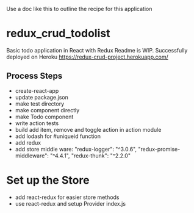 Use a doc like this to outline the recipe for this application
# redux_crud_todolist
Basic todo application in React with Redux
Readme is WIP.  Successfully deployed on Heroku
https://redux-crud-project.herokuapp.com/

## Process Steps
- create-react-app
- update package.json
- make test directory
- make component directly
- make Todo component
- write action tests
- build add item, remove and toggle action in action module
- add lodash for #uniqueid function
- add redux
- add store middle ware:
  "redux-logger": "^3.0.6",
    "redux-promise-middleware": "^4.4.1",
"redux-thunk": "^2.2.0"

# Set up the Store
- add react-redux for easier store methods
- use react-redux and setup Provider index.js
